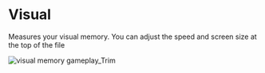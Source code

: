 # Visual
Measures your visual memory. You can adjust the speed and screen size at the top of the file

![visual memory gameplay_Trim](https://user-images.githubusercontent.com/96302110/196817239-f9d0f27a-9d6b-4f45-92cf-a2c9b146aa92.gif)

